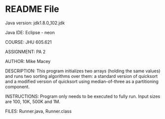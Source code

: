 # README File

Java version: jdk1.8.0_102.jdk

Java IDE: Eclipse - neon
 
COURSE: JHU 605.621

ASSIGNMENT: PA 2

AUTHOR: Mike Macey

DESCRIPTION: This program initializes two arrays (holding the 
same values) and runs two sorting algorithms over them:
a standard version of quicksort and a modified version of
quicksort using median-of-three as a partitioning component.

INSTRUCTIONS: Program only needs to be executed to fully run.
Input sizes are 100, 10K, 500K and 1M. 

FILES: Runner.java, Runner.class
